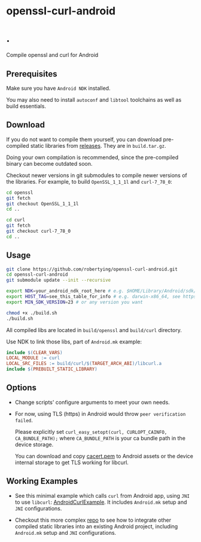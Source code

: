 # openssl-curl-android
# .
Compile openssl and curl for Android

## Prerequisites

Make sure you have `Android NDK` installed.

You may also need to install `autoconf` and `libtool` toolchains as well as build essentials.

## Download

If you do not want to compile them yourself, you can download pre-compiled static libraries from [releases](https://github.com/robertying/openssl-curl-android/releases). They are in `build.tar.gz`.

Doing your own compilation is recommended, since the pre-compiled binary can become outdated soon.

Checkout newer versions in git submodules to compile newer versions of the libraries. For example, to build `OpenSSL_1_1_1l` and `curl-7_78_0`:

```bash
cd openssl
git fetch
git checkout OpenSSL_1_1_1l
cd ..

cd curl
git fetch
git checkout curl-7_78_0
cd ..
```

## Usage

```bash
git clone https://github.com/robertying/openssl-curl-android.git
cd openssl-curl-android
git submodule update --init --recursive

export NDK=your_android_ndk_root_here # e.g. $HOME/Library/Android/sdk/ndk/23.0.7599858
export HOST_TAG=see_this_table_for_info # e.g. darwin-x86_64, see https://developer.android.com/ndk/guides/other_build_systems#overview
export MIN_SDK_VERSION=23 # or any version you want

chmod +x ./build.sh
./build.sh
```

All compiled libs are located in `build/openssl` and `build/curl` directory.

Use NDK to link those libs, part of `Android.mk` example:

```makefile
include $(CLEAR_VARS)
LOCAL_MODULE := curl
LOCAL_SRC_FILES := build/curl/$(TARGET_ARCH_ABI)/libcurl.a
include $(PREBUILT_STATIC_LIBRARY)
```

## Options

- Change scripts' configure arguments to meet your own needs.

- For now, using TLS (https) in Android would throw `peer verification failed`.

  Please explicitly set `curl_easy_setopt(curl, CURLOPT_CAINFO, CA_BUNDLE_PATH);` where `CA_BUNDLE_PATH` is your ca bundle path in the device storage.

  You can download and copy [cacert.pem](https://curl.haxx.se/docs/caextract.html) to Android assets or the device internal storage to get TLS working for libcurl.

## Working Examples

- See this minimal example which calls `curl` from Android app, using `JNI` to use `libcurl`: [AndroidCurlExample](https://github.com/robertying/AndroidCurlExample). It includes `Android.mk` setup and `JNI` configurations.

- Checkout this more complex [repo](https://github.com/robertying/CampusNet-Android/blob/master/app/src/main/cpp/jni) to see how to integrate other compiled static libraries into an existing Android project, including `Android.mk` setup and `JNI` configurations.
